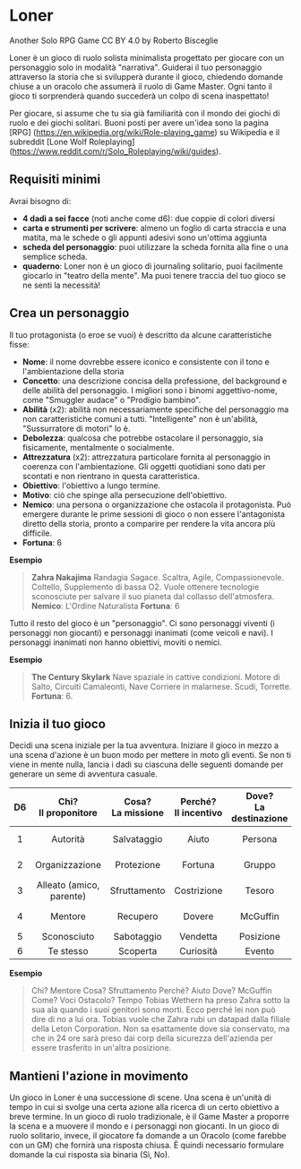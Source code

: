 # Loner
Another Solo RPG Game
CC BY 4.0 by Roberto Bisceglie

Loner è un gioco di ruolo solista minimalista progettato per giocare con un personaggio solo in modalità "narrativa". Guiderai il tuo personaggio attraverso la storia che si svilupperà durante il gioco, chiedendo domande chiuse a un oracolo che assumerà il ruolo di Game Master. Ogni tanto il gioco ti sorprenderà quando succederà un colpo di scena inaspettato!

Per giocare, si assume che tu sia già familiarità con il mondo dei giochi di ruolo e dei giochi solitari. Buoni posti per avere un'idea sono la pagina [RPG] (https://en.wikipedia.org/wiki/Role-playing_game) su Wikipedia e il subreddit [Lone Wolf Roleplaying] (https://www.reddit.com/r/Solo_Roleplaying/wiki/guides).

## Requisiti minimi
Avrai bisogno di:
- **4 dadi a sei facce** (noti anche come d6): due coppie di colori diversi
- **carta e strumenti per scrivere**: almeno un foglio di carta straccia e una matita, ma le schede o gli appunti adesivi sono un'ottima aggiunta
- **scheda del personaggio**: puoi utilizzare la scheda fornita alla fine o una semplice scheda.
- **quaderno**: Loner non è un gioco di journaling solitario, puoi facilmente giocarlo in "teatro della mente". Ma puoi tenere traccia del tuo gioco se ne senti la necessità!

## Crea un personaggio

Il tuo protagonista (o eroe se vuoi) è descritto da alcune caratteristiche fisse:

- **Nome**: il nome dovrebbe essere iconico e consistente con il tono e l'ambientazione della storia
- **Concetto**: una descrizione concisa della professione, del background e delle abilità del personaggio. I migliori sono i binomi aggettivo-nome, come "Smuggler audace" o "Prodigio bambino".
- **Abilità** (x2): abilità non necessariamente specifiche del personaggio ma non caratteristiche comuni a tutti. "Intelligente" non è un'abilità, "Sussurratore di motori" lo è.
- **Debolezza**: qualcosa che potrebbe ostacolare il personaggio, sia fisicamente, mentalmente o socialmente.
- **Attrezzatura** (x2): attrezzatura particolare fornita al personaggio in coerenza con l'ambientazione. Gli oggetti quotidiani sono dati per scontati e non rientrano in questa caratteristica.
- **Obiettivo**: l'obiettivo a lungo termine.
- **Motivo**: ciò che spinge alla persecuzione dell'obiettivo.
- **Nemico**: una persona o organizzazione che ostacola il protagonista. Può emergere durante le prime sessioni di gioco o non essere l'antagonista diretto della storia, pronto a comparire per rendere la vita ancora più difficile.
- **Fortuna**: 6

**Esempio**
> **Zahra Nakajima** Randagia Sagace. Scaltra, Agile, Compassionevole. 
> Coltello, Supplemento di bassa O2.
> Vuole ottenere tecnologie sconosciute per salvare il suo pianeta dal collasso dell'atmosfera.
> **Nemico**: L'Ordine Naturalista
> **Fortuna**: 6

Tutto il resto del gioco è un "personaggio". Ci sono personaggi viventi (i personaggi non giocanti) e personaggi inanimati (come veicoli e navi). I personaggi inanimati non hanno obiettivi, moviti o nemici.

**Esempio**
> **The Century Skylark** Nave spaziale in cattive condizioni. Motore di Salto, Circuiti Camaleonti, Nave Corriere in malarnese. 
> Scudi, Torrette. 
> **Fortuna**: 6.

## Inizia il tuo gioco
Decidi una scena iniziale per la tua avventura. Iniziare il gioco in mezzo a una scena d'azione è un buon modo per mettere in moto gli eventi. Se non ti viene in mente nulla, lancia i dadi su ciascuna delle seguenti domande per generare un seme di avventura casuale.

| D6 |  Chi?<br>Il proponitore   | Cosa?<br>La missione | Perché?<br>Il incentivo | Dove?<br>La destinazione |        Come?<br>Il seme       | Ostacolo?<br>La complicazione |
|:--:|:-----------------------:|:--------------------:|:---------------------:|:--------------------:|:-----------------------------:|:-----------------------------:|
|  1 |        Autorità        |        Salvataggio        |          Aiuto         |        Persona        |        Incontro casuale       |           Opposizione          |
|  2 |       Organizzazione      |      Protezione      |        Fortuna        |         Gruppo        |        Vecchia conoscenza       |           Inganno           |
|  3 | Alleato (amico, parente) |        Sfruttamento       |       Costrizione      |       Tesoro       |             Voci            |          Ambiente          |
|  4 |          Mentore         |        Recupero     |         Dovere          |      McGuffin        |         Ricerca e indagine  |            Tempo              |
|  5 |       Sconosciuto          |        Sabotaggio      |         Vendetta       |       Posizione       |            Infiltrazione       |           Sorveglianza         |
|  6 |       Te stesso          |        Scoperta     |         Curiosità     |         Evento        |            Esplorazione        |           Natura              |

**Esempio**
> Chi? Mentore
> Cosa? Sfruttamento
> Perché? Aiuto
> Dove? McGuffin
> Come? Voci
> Ostacolo? Tempo
> Tobias Wethern ha preso Zahra sotto la sua ala quando i suoi genitori sono morti. Ecco perché lei non può dire di no a lui ora. Tobias vuole che Zahra rubi un datapad dalla filiale della Leton Corporation. Non sa esattamente dove sia conservato, ma che in 24 ore sarà preso dai corp della sicurezza dell'azienda per essere trasferito in un'altra posizione.

## Mantieni l'azione in movimento

Un gioco in Loner è una successione di scene. Una scena è un'unità di tempo in cui si svolge una certa azione alla ricerca di un certo obiettivo a breve termine. In un gioco di ruolo tradizionale, è il Game Master a proporre la scena e a muovere il mondo e i personaggi non giocanti. In un gioco di ruolo solitario, invece, il giocatore fa domande a un Oracolo (come farebbe con un GM) che fornirà una risposta chiusa. È quindi necessario formulare domande la cui risposta sia binaria (Sì, No).


